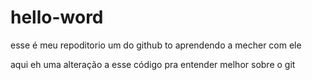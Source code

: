# hello-word
esse é meu repoditorio um do github to aprendendo a mecher com ele

aqui eh uma alteração a esse código pra entender melhor sobre o git
